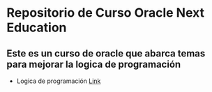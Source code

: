 # Repositorio de Curso Oracle Next Education

## Este es un curso de oracle que abarca temas para mejorar la logica de programación

- Logica de programación [Link](https://github.com/DavidMedinaO/Oracle-Next-Education/tree/logica-programacion)